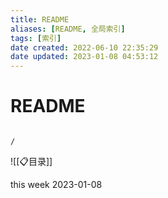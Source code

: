 ```yaml
---
title: README
aliases: [README, 全局索引]
tags: [索引]
date created: 2022-06-10 22:35:29
date updated: 2023-01-08 04:53:12
---
```


# README

```ActivityHistory

/

```

![[📋目录]]

this week 2023-01-08

